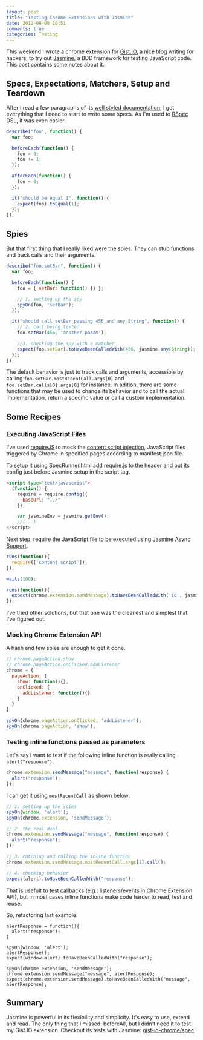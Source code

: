 ```yaml
---
layout: post
title: "Testing Chrome Extensions with Jasmine"
date: 2012-08-08 10:51
comments: true
categories: Testing
---
```


[jasmine-docs]:http://pivotal.github.com/jasmine/
[gistio]:http://gist.io/
[Jasmine]:http://github.com/pivotal/jasmine
[rspec]:http://rspec.info/
[requirejs]:http://requirejs.org/
[content_script]:http://code.google.com/chrome/extensions/content_scripts.html
[specrunner]:https://github.com/pivotal/jasmine/wiki/A-simple-project
[async]:http://pivotal.github.com/jasmine/#section-Asynchronous_Support
[extension-specs]:https://github.com/roberto/gist-io-chrome/tree/master/spec

This weekend I wrote a chrome extension for [Gist.IO][gistio], a nice blog writing for hackers, to try out [Jasmine], a BDD framework for testing JavaScript code. This post contains some notes about it.

## Specs, Expectations, Matchers, Setup and Teardown

After I read a few paragraphs of its [well styled documentation][jasmine-docs], I got everything that I need to start to write some specs. As I'm used to [RSpec][rspec] DSL, it was even easier.

``` javascript Code example
describe("foo", function() {
  var foo;

  beforeEach(function() {
    foo = 0;
    foo += 1;
  });

  afterEach(function() {
    foo = 0;
  });

  it("should be equal 1", function() {
    expect(foo).toEqual(1);
  });
});
```

## Spies

But that first thing that I really liked were the spies. They can stub functions and track calls and their arguments.

``` javascript Spy example
describe("foo.setBar", function() {
  var foo;

  beforeEach(function() {
    foo = { setBar: function() {} };

    // 1. setting up the spy
    spyOn(foo, 'setBar'); 
  });

  it("should call setBar passing 456 and any String", function() {
    // 2. call being tested
    foo.setBar(456, 'another param');

    //3. checking the spy with a matcher
    expect(foo.setBar).toHaveBeenCalledWith(456, jasmine.any(String)); 
  });
});
```

The default behavior is just to track calls and arguments, accessible by calling `foo.setBar.mostRecentCall.args[0]` and `foo.setBar.calls[0].args[0]` for instance. In adition, there are some functions that may be used to change its behavior and to call the actual implementation, return a specific value or call a custom implementation.

## Some Recipes

### Executing JavaScript Files

I've used [requireJS][requirejs] to mock the [content script injection][content_script], JavaScript files triggered by Chrome in specified pages according to manifest.json file.

To setup it using [SpecRunner.html][specrunner] add require.js to the header and put its config just before Jasmine setup in the script tag.

``` html SpecRunner.html
<script type="text/javascript">
  (function() {
    require = require.config({
      baseUrl: "../"
    });

    var jasmineEnv = jasmine.getEnv();
    //(...)
</script>
```

Next step, require the JavaScript file to be executed using [Jasmine Async Support][async].

``` javascript
runs(function(){
  require(['content_script']);
});

waits(100);

runs(function(){
  expect(chrome.extension.sendMessage).toHaveBeenCalledWith('io', jasmine.any(Function));
});

```

I've tried other solutions, but that one was the cleanest and simplest that I've figured out.

### Mocking Chrome Extension API

A hash and few spies are enough to get it done.

``` javascript
// chrome.pageAction.show
// chrome.pageAction.onClicked.addListener
chrome = {
  pageAction: {
    show: function(){},
    onClicked: {
      addListener: function(){}
    }
  }
} 

spyOn(chrome.pageAction.onClicked, 'addListener');
spyOn(chrome.pageAction, 'show');
```

### Testing inline functions passed as parameters

Let's say I want to test if the following inline function is really calling `alert("response")`.

``` javascript
chrome.extension.sendMessage("message", function(response) {
  alert("response");  
});
```

I can get it using `mostRecentCall` as shown below:

``` javascript
// 1. setting up the spies
spyOn(window, 'alert');
spyOn(chrome.extension, 'sendMessage');

// 2. the real deal
chrome.extension.sendMessage("message", function(response) {
  alert("response");  
});

// 3. catching and calling the inline function
chrome.extension.sendMessage.mostRecentCall.args[1].call();

// 4. checking behavior 
expect(alert).toHaveBeenCalledWith("response");
```

That is usefult to test callbacks (e.g.: listeners/events in Chrome Extension API), but in most cases inline functions make code harder to read, test and reuse.

So, refactoring last example:

```
alertResponse = function(){
  alert("response");
}

spyOn(window, 'alert');
alertResponse();
expect(window.alert).toHaveBeenCalledWith("response");
```

```
spyOn(chrome.extension, 'sendMessage');
chrome.extension.sendMessage("message", alertResponse);
expect(chrome.extension.sendMessage).toHaveBeenCalledWith("message", alertResponse);
```

## Summary

Jasmine is powerful in its flexibility and simplicity. It's easy to use, extend and read. The only thing that I missed: beforeAll, but I didn't need it to test my Gist.IO extension. Checkout its tests with Jasmine: [gist-io-chrome/spec][extension-specs].






